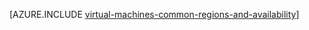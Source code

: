 <properties
    pageTitle="Azure regions and availability for Linux VMs | Azure"
    description="Learn about the regions and availability features for running Linux virtual machines in Azure"
    services="virtual-machines-linux"
    documentationcenter=""
    author="iainfoulds"
    manager="timlt"
    editor="" />
<tags
    ms.assetid="d4938acb-7aba-4dad-8004-ab5a0bae2d61"
    ms.service="virtual-machines-linux"
    ms.devlang="na"
    ms.topic="article"
    ms.tgt_pltfrm="vm-linux"
    ms.workload="infrastructure-services"
    ms.date="01/10/2017"
    wacn.date=""
    ms.author="iainfou" />

[AZURE.INCLUDE [virtual-machines-common-regions-and-availability](../../includes/virtual-machines-common-regions-and-availability.md)]